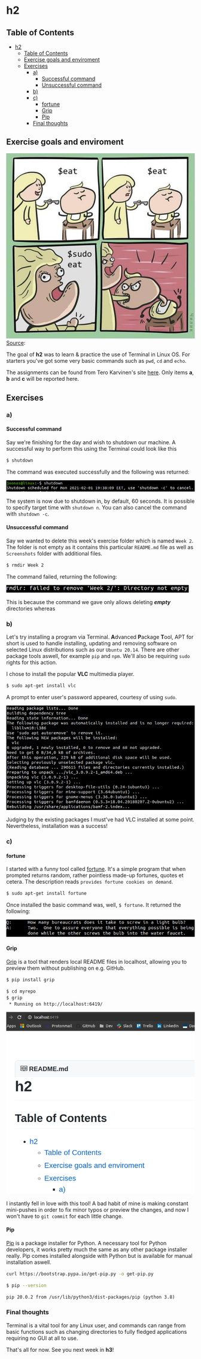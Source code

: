 # h2

## Table of Contents

- [h2](#h2)
  - [Table of Contents](#table-of-contents)
  - [Exercise goals and enviroment](#exercise-goals-and-enviroment)
  - [Exercises](#exercises)
    - [a)](#a)
      - [Successful command](#successful-command)
      - [Unsuccessful command](#unsuccessful-command)
    - [b)](#b)
    - [c)](#c)
      - [fortune](#fortune)
      - [Grip](#grip)
      - [Pip](#pip)
    - [Final thoughts](#final-thoughts)

## Exercise goals and enviroment

![Sudo](Screenshots/Sudo.jpg)
[Source](https://www.reddit.com/r/ProgrammerHumor/comments/93t8ie/linux_irl/):

The goal of **h2** was to learn & practice the use of Terminal in Linux OS. For starters you've got some very basic commands such as ```pwd```, ```cd``` and ```echo```.

The assignments can be found from Tero Karvinen's site [here](https://terokarvinen.com/2020/linux-palvelimet-2021-alkukevat-kurssi-ict4tn021-3014/#h2). Only items **a**, **b** and **c** will be reported here.

## Exercises

### a)
#### Successful command

Say we're finishing for the day and wish to shutdown our machine. A successful way to perform this using the Terminal could look like this
```bash
$ shutdown
```
The command was executed successfully and the following was returned:

![Shutdown confirmation](Screenshots/terminal_shutdown.png)

The system is now due to shutdown in, by default, 60 seconds. It is possible to specify target time with ```shutdown n```. You can also cancel the command with ```shutdown -c```.

#### Unsuccessful command

Say we wanted to delete this week's exercise folder which is named `Week 2`. The folder is not empty as it contains this particular `README.md` file as well as `Screenshots` folder with additional files.

```bash
$ rmdir Week 2
```

The command failed, returning the following:

![Rmdir failed](Screenshots/rmdir_unsuccessful.png)

This is because the command we gave only allows deleting ***empty*** directories whereas 

### b)

Let's try installing a program via Terminal. **A**dvanced **P**ackage **T**ool, APT for short is used to handle installing, updating and removing software on selected Linux distributions such as our `Ubuntu 20.14`. There are other package tools aswell, for example `pip` and `npm`. We'll also be requiring `sudo` rights for this action.

I chose to install the popular **VLC** multimedia player.

```bash
$ sudo apt-get install vlc
```

A prompt to enter user's password appeared, courtesy of using `sudo`.

![VLC Terminal](Screenshots/vlc_terminal.png)

Judging by the existing packages I must've had VLC installed at some point. Nevertheless, installation was a success!

### c)

#### fortune

I started with a funny tool called [fortune](https://wiki.archlinux.org/index.php/Fortune). It's a simple program that when prompted returns random, rather pointless made-up fortunes, quotes et cetera. The description reads `provides fortune cookies on demand`.

```bash
$ sudo apt-get install fortune
```

Once installed the basic command was, well, ```$ fortune```. It returned the following:

![fortune](Screenshots/fortune.png)

#### Grip

[Grip](https://github.com/joeyespo/grip) is a tool that renders local README files in localhost, allowing you to preview them without publishing on e.g. GitHub.

```bash
$ pip install grip
```
```bash
$ cd myrepo
$ grip
 * Running on http://localhost:6419/
 ```
![Grip](Screenshots/grip.png)

I instantly fell in love with this tool! A bad habit of mine is making constant mini-pushes in order to fix minor typos or preview the changes, and now I won't have to `git commit` for each little change.

#### Pip

[Pip](https://pypi.org/project/pip/) is a package installer for Python. A necessary tool for Python developers, it works pretty much the same as any other package installer really. Pip comes installed alongside with Python but is available for manual installation aswell.

```bash
curl https://bootstrap.pypa.io/get-pip.py -o get-pip.py
```

```bash
$ pip --version
```
```pip 20.0.2 from /usr/lib/python3/dist-packages/pip (python 3.8)```

### Final thoughts

Terminal is a vital tool for any Linux user, and commands can range from basic functions such as changing directories to fully fledged applications requiring no GUI at all to use.

That's all for now. See you next week in **h3**!



